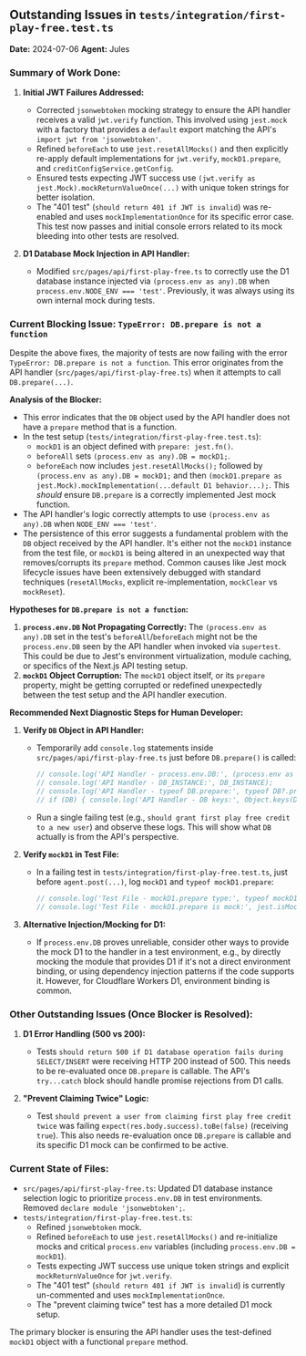 ## Outstanding Issues in `tests/integration/first-play-free.test.ts`

**Date:** 2024-07-06
**Agent:** Jules

### Summary of Work Done:

1.  **Initial JWT Failures Addressed:**
    *   Corrected `jsonwebtoken` mocking strategy to ensure the API handler receives a valid `jwt.verify` function. This involved using `jest.mock` with a factory that provides a `default` export matching the API's `import jwt from 'jsonwebtoken'`.
    *   Refined `beforeEach` to use `jest.resetAllMocks()` and then explicitly re-apply default implementations for `jwt.verify`, `mockD1.prepare`, and `creditConfigService.getConfig`.
    *   Ensured tests expecting JWT success use `(jwt.verify as jest.Mock).mockReturnValueOnce(...)` with unique token strings for better isolation.
    *   The "401 test" (`should return 401 if JWT is invalid`) was re-enabled and uses `mockImplementationOnce` for its specific error case. This test now passes and initial console errors related to its mock bleeding into other tests are resolved.

2.  **D1 Database Mock Injection in API Handler:**
    *   Modified `src/pages/api/first-play-free.ts` to correctly use the D1 database instance injected via `(process.env as any).DB` when `process.env.NODE_ENV === 'test'`. Previously, it was always using its own internal mock during tests.

### Current Blocking Issue: `TypeError: DB.prepare is not a function`

Despite the above fixes, the majority of tests are now failing with the error `TypeError: DB.prepare is not a function`. This error originates from the API handler (`src/pages/api/first-play-free.ts`) when it attempts to call `DB.prepare(...)`.

**Analysis of the Blocker:**

*   This error indicates that the `DB` object used by the API handler does not have a `prepare` method that is a function.
*   In the test setup (`tests/integration/first-play-free.test.ts`):
    *   `mockD1` is an object defined with `prepare: jest.fn()`.
    *   `beforeAll` sets `(process.env as any).DB = mockD1;`.
    *   `beforeEach` now includes `jest.resetAllMocks();` followed by `(process.env as any).DB = mockD1;` and then `(mockD1.prepare as jest.Mock).mockImplementation(...default D1 behavior...);`. This *should* ensure `DB.prepare` is a correctly implemented Jest mock function.
*   The API handler's logic correctly attempts to use `(process.env as any).DB` when `NODE_ENV === 'test'`.
*   The persistence of this error suggests a fundamental problem with the `DB` object received by the API handler. It's either not the `mockD1` instance from the test file, or `mockD1` is being altered in an unexpected way that removes/corrupts its `prepare` method. Common causes like Jest mock lifecycle issues have been extensively debugged with standard techniques (`resetAllMocks`, explicit re-implementation, `mockClear` vs `mockReset`).

**Hypotheses for `DB.prepare is not a function`:**

1.  **`process.env.DB` Not Propagating Correctly:** The `(process.env as any).DB` set in the test's `beforeAll`/`beforeEach` might not be the `process.env.DB` seen by the API handler when invoked via `supertest`. This could be due to Jest's environment virtualization, module caching, or specifics of the Next.js API testing setup.
2.  **`mockD1` Object Corruption:** The `mockD1` object itself, or its `prepare` property, might be getting corrupted or redefined unexpectedly between the test setup and the API handler execution.

**Recommended Next Diagnostic Steps for Human Developer:**

1.  **Verify `DB` Object in API Handler:**
    *   Temporarily add `console.log` statements inside `src/pages/api/first-play-free.ts` just before `DB.prepare()` is called:
        ```typescript
        // console.log('API Handler - process.env.DB:', (process.env as any).DB);
        // console.log('API Handler - DB_INSTANCE:', DB_INSTANCE);
        // console.log('API Handler - typeof DB.prepare:', typeof DB?.prepare);
        // if (DB) { console.log('API Handler - DB keys:', Object.keys(DB)); }
        ```
    *   Run a single failing test (e.g., `should grant first play free credit to a new user`) and observe these logs. This will show what `DB` actually is from the API's perspective.

2.  **Verify `mockD1` in Test File:**
    *   In a failing test in `tests/integration/first-play-free.test.ts`, just before `agent.post(...)`, log `mockD1` and `typeof mockD1.prepare`:
        ```typescript
        // console.log('Test File - mockD1.prepare type:', typeof mockD1.prepare);
        // console.log('Test File - mockD1.prepare is mock:', jest.isMockFunction(mockD1.prepare));
        ```

3.  **Alternative Injection/Mocking for D1:**
    *   If `process.env.DB` proves unreliable, consider other ways to provide the mock D1 to the handler in a test environment, e.g., by directly mocking the module that provides D1 if it's not a direct environment binding, or using dependency injection patterns if the code supports it. However, for Cloudflare Workers D1, environment binding is common.

### Other Outstanding Issues (Once Blocker is Resolved):

1.  **D1 Error Handling (500 vs 200):**
    *   Tests `should return 500 if D1 database operation fails during SELECT/INSERT` were receiving HTTP 200 instead of 500. This needs to be re-evaluated once `DB.prepare` is callable. The API's `try...catch` block should handle promise rejections from D1 calls.

2.  **"Prevent Claiming Twice" Logic:**
    *   Test `should prevent a user from claiming first play free credit twice` was failing `expect(res.body.success).toBe(false)` (receiving `true`). This also needs re-evaluation once `DB.prepare` is callable and its specific D1 mock can be confirmed to be active.

### Current State of Files:
*   `src/pages/api/first-play-free.ts`: Updated D1 database instance selection logic to prioritize `process.env.DB` in test environments. Removed `declare module 'jsonwebtoken';`.
*   `tests/integration/first-play-free.test.ts`:
    *   Refined `jsonwebtoken` mock.
    *   Refined `beforeEach` to use `jest.resetAllMocks()` and re-initialize mocks and critical `process.env` variables (including `process.env.DB = mockD1`).
    *   Tests expecting JWT success use unique token strings and explicit `mockReturnValueOnce` for `jwt.verify`.
    *   The "401 test" (`should return 401 if JWT is invalid`) is currently un-commented and uses `mockImplementationOnce`.
    *   The "prevent claiming twice" test has a more detailed D1 mock setup.

The primary blocker is ensuring the API handler uses the test-defined `mockD1` object with a functional `prepare` method.
